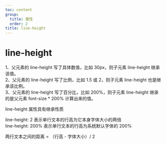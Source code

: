 ```yaml
---
toc: content
group:
  title: 属性
  order: 2
title: line-height
---
```


# line-height

1、父元素的 line-height 写了具体数值，比如 30px，则子元素 line-height 继承该值。<br/>
2、父元素的 line-height 写了比例，比如 1.5 或 2，则子元素 line-height 也是继承该比例。<br/>
3、父元素的 line-height 写了百分比，比如 200%，则子元素 line-height 继承的是父元素 font-size \* 200% 计算出来的值。<br/>

line-height 属性具有继承性质<br/>

line-height: 2 表示单行文本的行高为它本身字体大小的两倍<br/>
line-height: 200% 表示单行文本的行高为系统默认字体的 200%<br/>

两行文本之间的距离 = （行高 - 字体大小）/ 2<br/>
